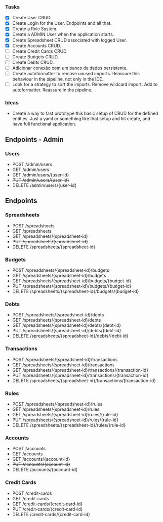 ### Tasks

- [x] Create User CRUD.
- [x] Create Login for the User. Endpoints and all that.
- [x] Create a Role System.
- [x] Create a ADMIN User when the application starts.
- [x] Create Spreadsheet CRUD associated with logged User.
- [x] Create Accounts CRUD.
- [ ] Create Credit Cards CRUD.
- [ ] Create Budgets CRUD.
- [ ] Create Debts CRUD.
- [ ] Adicionar conexão com um banco de dados persistente.
- [ ] Create autoformatter to remove unused imports. Reassure this behaviour in the pipeline, not only in the IDE.
- [ ] Look for a strategy to sort the imports. Remove wildcard import. Add to autoformatter. Reassure in the pipeline.

### Ideas

- Create a way to fast prototype this basic setup of CRUD for the defined entities. Just a yaml or something like that setup and hit create, and have full functional application.

## Endpoints - Admin

### Users

- POST		/admin/users
- GET		/admin/users
- GET		/admin/users/{user-id}
- <s>PUT	/admin/users/{user-id}</s>
- DELETE	/admin/users/{user-id}

## Endpoints

### Spreadsheets

- POST		/spreadsheets
- GET		/spreadsheets
- GET		/spreadsheets/{spreadsheet-id}
- <s>PUT	/spreadsheets/{spreadsheet-id}</s>
- DELETE	/spreadsheets/{spreadsheet-id} 

### Budgets

- POST		/spreadsheets/{spreadsheet-id}/budgets
- GET		/spreadsheets/{spreadsheet-id}/budgets
- GET		/spreadsheets/{spreadsheet-id}/budgets/{budget-id}
- PUT		/spreadsheets/{spreadsheet-id}/budgets/{budget-id}
- DELETE	/spreadsheets/{spreadsheet-id}/budgets/{budget-id}

### Debts

- POST		/spreadsheets/{spreadsheet-id}/debts
- GET		/spreadsheets/{spreadsheet-id}/debts
- GET		/spreadsheets/{spreadsheet-id}/debts/{debt-id}
- PUT		/spreadsheets/{spreadsheet-id}/debts/{debt-id}
- DELETE	/spreadsheets/{spreadsheet-id}/debts/{debt-id}

### Transactions

- POST		/spreadsheets/{spreadsheet-id}/transactions
- GET		/spreadsheets/{spreadsheet-id}/transactions
- GET		/spreadsheets/{spreadsheet-id}/transactions/{transaction-id}
- PUT		/spreadsheets/{spreadsheet-id}/transactions/{transaction-id}
- DELETE	/spreadsheets/{spreadsheet-id}/transactions/{transaction-id}

### Rules

- POST		/spreadsheets/{spreadsheet-id}/rules
- GET		/spreadsheets/{spreadsheet-id}/rules
- GET		/spreadsheets/{spreadsheet-id}/rules/{rule-id}
- PUT		/spreadsheets/{spreadsheet-id}/rules/{rule-id}
- DELETE	/spreadsheets/{spreadsheet-id}/rules/{rule-id}

### Accounts

- POST		/accounts
- GET		/accounts
- GET		/accounts/{account-id}
- <s>PUT	/accounts/{account-id}</s>
- DELETE	/accounts/{account-id}

### Credit Cards

- POST		/credit-cards
- GET		/credit-cards
- GET		/credit-cards/{credit-card-id}
- PUT		/credit-cards/{credit-card-id}
- DELETE	/credit-cards/{credit-card-id}